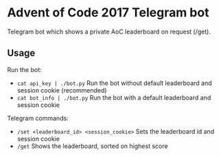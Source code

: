 # Advent of Code 2017 Telegram bot

Telegram bot which shows a private AoC leaderboard on request (/get).

## Usage

Run the bot:

* `cat api_key | ./bot.py` Run the bot without default leaderboard and session cookie (recommended)
* `cat bot_info | ./bot.py` Run the bot with a default leaderboard and session cookie

Telegram commands:

* `/set <leaderboard_id> <session_cookie>` Sets the leaderboard id and session cookie
* `/get` Shows the leaderboard, sorted on highest score